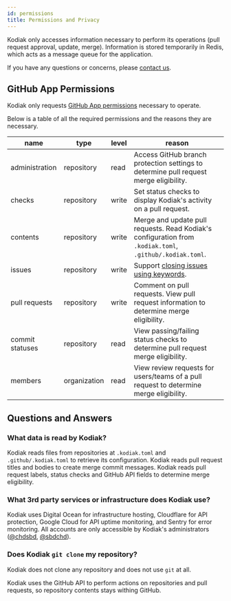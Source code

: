 ```yaml
---
id: permissions
title: Permissions and Privacy
---
```


Kodiak only accesses information necessary to perform its operations (pull request approval, update, merge). Information is stored temporarily in Redis, which acts as a message queue for the application.

If you have any questions or concerns, please [contact us](/help).

## GitHub App Permissions

Kodiak only requests [GitHub App permissions](https://developer.github.com/apps/building-github-apps/creating-github-apps-using-url-parameters/#github-app-permissions) necessary to operate.

Below is a table of all the required permissions and the reasons they are necessary.

| name            | type         | level | reason                                                                                                   |
| --------------- | ------------ | ----- | -------------------------------------------------------------------------------------------------------- |
| administration  | repository   | read  | Access GitHub branch protection settings to determine pull request merge eligibility.                    |
| checks          | repository   | write | Set status checks to display Kodiak's activity on a pull request.                                        |
| contents        | repository   | write | Merge and update pull requests. Read Kodiak's configuration from `.kodiak.toml`, `.github/.kodiak.toml`. |
| issues          | repository   | write | Support [closing issues using keywords][issue-keywords].                                                 |
| pull requests   | repository   | write | Comment on pull requests. View pull request information to determine merge eligibility.                  |
| commit statuses | repository   | read  | View passing/failing status checks to determine pull request merge eligibility.                          |
| members         | organization | read  | View review requests for users/teams of a pull request to determine merge eligibility.                   |

[issue-keywords]: https://help.github.com/en/articles/closing-issues-using-keywords

## Questions and Answers

### What data is read by Kodiak?

Kodiak reads files from repositories at `.kodiak.toml` and `.github/.kodiak.toml` to retrieve its configuration. Kodiak reads pull request titles and bodies to create merge commit messages. Kodiak reads pull request labels, status checks and GitHub API fields to determine merge eligibility.

### What 3rd party services or infrastructure does Kodiak use?

Kodiak uses Digital Ocean for infrastructure hosting, Cloudflare for API protection, Google Cloud for API uptime monitoring, and Sentry for error monitoring. All accounts are only accessible by Kodiak's administrators ([@chdsbd](https://github.com/chdsbd), [@sbdchd](https://github.com/sbdchd)).

### Does Kodiak `git clone` my repository?

Kodiak does not clone any repository and does not use `git` at all.

Kodiak uses the GitHub API to perform actions on repositories and pull requests, so repository contents stays withing GitHub.
